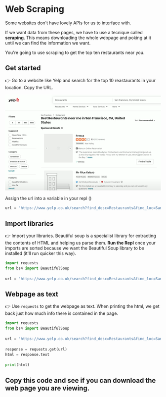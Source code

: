 # Web Scraping

Some websites don't have lovely APIs for us to interface with.

If we want data from these pages, we have to use a tecnique called **scraping**. This means downloading the whole webpage and poking at it until we can find the information we want.

You're going to use scraping to get the top ten restaurants near you.
## Get started
👉 Go to a website like Yelp and search for the top 10 reastaurants in your location. Copy the URL.

![](resources/01_scraping1.png)

Assign the url into a variable in your repl ()
```python
url = "https://www.yelp.co.uk/search?find_desc=Restaurants&find_loc=San+Francisco%2C+CA%2C+United+States"
```
## Import libraries
👉 Import your libraries. Beautiful soup is a specialist library for extracting the contents of HTML and helping us parse them. **Run the Repl** once your imports are sorted because we want the Beautiful Soup library to be installed (it'll run quicker this way).

```python
import requests
from bs4 import BeautifulSoup

url = "https://www.yelp.co.uk/search?find_desc=Restaurants&find_loc=San+Francisco%2C+CA%2C+United+States"
```
## Webpage as text
👉  Use `requests` to get the webpage as text.  When printing the html, we get back just how much info there is contained in the page.

```python
import requests
from bs4 import BeautifulSoup

url = "https://www.yelp.co.uk/search?find_desc=Restaurants&find_loc=San+Francisco%2C+CA%2C+United+States"

response = requests.get(url)
html = response.text

print(html)
```



## Copy this code and see if you can download the web page you are viewing.